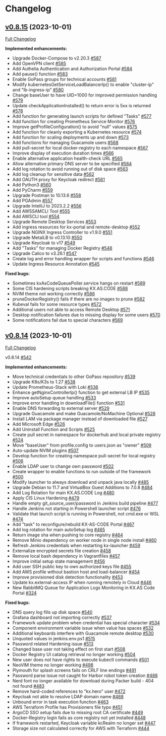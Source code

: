 # Changelog

## [v0.8.15](https://github.com/Accenture/kx.as.code/releases/tag/v0.8.14) (2023-10-01)

[Full Changelog](https://github.com/Accenture/kx.as.code/compare/v0.8.14...v0.8.15)

**Implemented enhancements:**

- Upgrade Docker-Compose to v2.20.3 [\#587](https://github.com/Accenture/kx.as.code/issues/587)
- Add OpenVPN client [\#585](https://github.com/Accenture/kx.as.code/issues/585)
- Add Authelia Authentication and Authorization Portal [\#584](https://github.com/Accenture/kx.as.code/issues/584)
- Add pause\(\) function [\#583](https://github.com/Accenture/kx.as.code/issues/583)
- Enable GoPass groups for technical accounts [\#581](https://github.com/Accenture/kx.as.code/issues/581)
- Modify kubernetesGetServiceLoadBalancerIp\(\) to enable "cluster-ip" and "lb-ingress-ip" [\#580](https://github.com/Accenture/kx.as.code/issues/580)
- Change baseUser to have UID=1000 for improved permission handling [\#579](https://github.com/Accenture/kx.as.code/issues/579)
- Update checkApplicationInstalled\(\) to return error is 5xx is returned [\#578](https://github.com/Accenture/kx.as.code/issues/578)
- Add function for generating launch scripts for defined "Tasks" [\#577](https://github.com/Accenture/kx.as.code/issues/577)
- Add function for creating Prometheus Service Monitor [\#576](https://github.com/Accenture/kx.as.code/issues/576)
- Improve getProfileConfiguration\(\) to avoid "null" values [\#575](https://github.com/Accenture/kx.as.code/issues/575)
- Add function for cleanly exporting a Kubernetes resource [\#574](https://github.com/Accenture/kx.as.code/issues/574)
- Add function for scaling deployments up and down [\#573](https://github.com/Accenture/kx.as.code/issues/573)
- Add functions for managing Guacamole users [\#568](https://github.com/Accenture/kx.as.code/issues/568)
- Add pull-secret for local docker-registry to each namespace [\#567](https://github.com/Accenture/kx.as.code/issues/567)
- Improve display of execution duration times [\#566](https://github.com/Accenture/kx.as.code/issues/566)
- Enable alternative application health-check URL [\#565](https://github.com/Accenture/kx.as.code/issues/565)
- Allow alternative primary DNS server to be specified [\#564](https://github.com/Accenture/kx.as.code/issues/564)
- Add log rotation to avoid running out of disk space [\#563](https://github.com/Accenture/kx.as.code/issues/563)
- Add log cleanup for sensitive data [\#562](https://github.com/Accenture/kx.as.code/issues/562)
- Add OAUTH proxy for Keycloak redirect [\#561](https://github.com/Accenture/kx.as.code/issues/561)
- Add Python3 [\#560](https://github.com/Accenture/kx.as.code/issues/560)
- Add PyCharm [\#559](https://github.com/Accenture/kx.as.code/issues/559)
- Upgrade Postman to 10.13.6 [\#558](https://github.com/Accenture/kx.as.code/issues/558)
- Add PGAdmin [\#557](https://github.com/Accenture/kx.as.code/issues/557)
- Upgrade IntelliJ to 2023.2.2 [\#556](https://github.com/Accenture/kx.as.code/issues/556)
- Add AWSSAMCLI Tool [\#555](https://github.com/Accenture/kx.as.code/issues/555)
- Add AWSCLI tool [\#554](https://github.com/Accenture/kx.as.code/issues/554)
- Upgrade Remote Desktop Services [\#553](https://github.com/Accenture/kx.as.code/issues/553)
- Add ingress resources for kx-portal and remote-desktop [\#552](https://github.com/Accenture/kx.as.code/issues/552)
- Upgrade NGINX Ingress Controller to v1.9.0 [\#551](https://github.com/Accenture/kx.as.code/issues/551)
- Upgrade MetalLB to v0.13.10 [\#550](https://github.com/Accenture/kx.as.code/issues/550)
- Upgrade Keycloak to v17 [\#549](https://github.com/Accenture/kx.as.code/issues/549)
- Add "Tasks" for managing Docker Registry [\#548](https://github.com/Accenture/kx.as.code/issues/548)
- Upgrade Calico to v3.26.1 [\#547](https://github.com/Accenture/kx.as.code/issues/547)
- Create log and error handling wrapper for scripts and functions [\#546](https://github.com/Accenture/kx.as.code/issues/546)
- Update Ingress Resource Annotation [\#545](https://github.com/Accenture/kx.as.code/issues/545)

**Fixed bugs:**

- Sometimes kxAsCodeQueuePoller.service hangs on restart [\#589](https://github.com/Accenture/kx.as.code/issues/589)
- Some CIS hardening scripts breaking KX.AS.CODE [\#588](https://github.com/Accenture/kx.as.code/issues/588)
-  NVIM theme not working correctly [\#586](https://github.com/Accenture/kx.as.code/issues/586)
- pruneDockerRegistry\(\) fails if there are no images to prune [\#582](https://github.com/Accenture/kx.as.code/issues/582)
- Kubeval fails for some resource types [\#572](https://github.com/Accenture/kx.as.code/issues/572)
- Additional users not able to access Remote Desktop [\#571](https://github.com/Accenture/kx.as.code/issues/571)
- Desktop notification failures due to missing display for some users [\#570](https://github.com/Accenture/kx.as.code/issues/570)
- Some notifications fail due to special characters [\#569](https://github.com/Accenture/kx.as.code/issues/569)

## [v0.8.14](https://github.com/Accenture/kx.as.code/releases/tag/v0.8.14) (2023-10-01)

[Full Changelog](https://github.com/Accenture/kx.as.code/compare/v0.8.13...v0.8.14)

v0.8.14 [\#542](https://github.com/Accenture/kx.as.code/issues/542)

**Implemented enhancements:**

- Move technical credentials to other GoPass repository [\#539](https://github.com/Accenture/kx.as.code/issues/539)
- Upgrade K8s/K3s to 1.27 [\#538](https://github.com/Accenture/kx.as.code/issues/538)
- Update Prometheus-Stack with Loki [\#536](https://github.com/Accenture/kx.as.code/issues/536)
- Enhance getNginxControllerIp\(\) function to get external LB IP [\#535](https://github.com/Accenture/kx.as.code/issues/535)
- Improve autoSetup queue handling [\#533](https://github.com/Accenture/kx.as.code/issues/533)
- Improve error handling in downloadFile\(\) function [\#531](https://github.com/Accenture/kx.as.code/issues/531)
- Enable DNS forwarding to external server [\#529](https://github.com/Accenture/kx.as.code/issues/529)
- Upgrade Guacamole and make Guacamole/NoMachine Optional [\#528](https://github.com/Accenture/kx.as.code/issues/528)
- Install LAM via package manager instead of downloaded file [\#527](https://github.com/Accenture/kx.as.code/issues/527)
- Add Microsoft Edge [\#526](https://github.com/Accenture/kx.as.code/issues/526)
- Add Uninstall Function and Scripts [\#525](https://github.com/Accenture/kx.as.code/issues/525)
- Create pull secret in namespace for dockerhub and local private registry [\#524](https://github.com/Accenture/kx.as.code/issues/524)
- Move "baseUser" from profile.config to users.json as "owner" [\#509](https://github.com/Accenture/kx.as.code/issues/509)
- Auto-update NVIM plugins [\#507](https://github.com/Accenture/kx.as.code/issues/507)
- Develop function for creating namespace pull-secret for local registry [\#506](https://github.com/Accenture/kx.as.code/issues/506)
- Enable LDAP user to change own password [\#502](https://github.com/Accenture/kx.as.code/issues/502)
- Create wrapper to enable functions to run outside of the framework [\#500](https://github.com/Accenture/kx.as.code/issues/500)
- Modify launcher to always download and unpack java locally [\#485](https://github.com/Accenture/kx.as.code/issues/485)
- Upgrade Debian to 11.7 and VirtualBox Guest Additions to 7.0.8 [\#484](https://github.com/Accenture/kx.as.code/issues/484)
- Add Log Rotation for main KX.AS.CODE Log [\#480](https://github.com/Accenture/kx.as.code/issues/480)
- Apply CIS Linux Hardening [\#479](https://github.com/Accenture/kx.as.code/issues/479)
- Handle empty git\_source\_user/password in Jenkins build pipeline [\#477](https://github.com/Accenture/kx.as.code/issues/477)
- Handle Jenkins not starting in Powershell launcher script [\#476](https://github.com/Accenture/kx.as.code/issues/476)
- Validate that launch script is running in Powershell, not cmd.exe or WSL [\#474](https://github.com/Accenture/kx.as.code/issues/474)
- Add "task" to reconfigure/rebuild KX-AS-CODE Portal [\#467](https://github.com/Accenture/kx.as.code/issues/467)
- Add log rotation for main autoSetup log [\#465](https://github.com/Accenture/kx.as.code/issues/465)
- Return image sha when pushing to core registry [\#464](https://github.com/Accenture/kx.as.code/issues/464)
- Remove Minio dependency on worker node in single node install [\#460](https://github.com/Accenture/kx.as.code/issues/460)
- Refresh Jenkins credentials when restarting kx-launcher [\#459](https://github.com/Accenture/kx.as.code/issues/459)
- Externalize encrypted secrets file creation [\#458](https://github.com/Accenture/kx.as.code/issues/458)
- Remove local bash dependency in Vagrantfiles [\#457](https://github.com/Accenture/kx.as.code/issues/457)
- Improve initial setup state management [\#456](https://github.com/Accenture/kx.as.code/issues/456)
- Add user SSH public key to own authorized keys file [\#455](https://github.com/Accenture/kx.as.code/issues/455)
- Add AWS profile without bastion host and load-balancer [\#454](https://github.com/Accenture/kx.as.code/issues/454)
- Improve provisioned disk detection functionality [\#453](https://github.com/Accenture/kx.as.code/issues/453)
- Update kx.external-access IP when running remotely in Cloud [\#446](https://github.com/Accenture/kx.as.code/issues/446)
- New RabbitMQ Queue for Application Logs Monitoring in KX.AS Code Portal [\#324](https://github.com/Accenture/kx.as.code/issues/324)

**Fixed bugs:**

- DNS query log fills up disk space [\#540](https://github.com/Accenture/kx.as.code/issues/540)
- Grafana dashboard not importing correctly [\#537](https://github.com/Accenture/kx.as.code/issues/537)
- Framework update problem when credential has special character [\#534](https://github.com/Accenture/kx.as.code/issues/534)
- Component environment variable issue when value has spaces [\#532](https://github.com/Accenture/kx.as.code/issues/532)
- Additional keyboards interfere with Guacamole remote desktop [\#530](https://github.com/Accenture/kx.as.code/issues/530)
- Unquoted values in jenkins.env.ps1 [\#515](https://github.com/Accenture/kx.as.code/issues/515)
- Password related Hardening issue [\#513](https://github.com/Accenture/kx.as.code/issues/513)
- Changed base user not taking effect on first start [\#508](https://github.com/Accenture/kx.as.code/issues/508)
- Docker Registry UI catalog retrieval no longer working [\#504](https://github.com/Accenture/kx.as.code/issues/504)
- New user does not have rights to execute kubectl commands [\#501](https://github.com/Accenture/kx.as.code/issues/501)
- NeoVIM theme no longer working [\#498](https://github.com/Accenture/kx.as.code/issues/498)
- Plymouth for splash screens fails on CRLF line endings [\#491](https://github.com/Accenture/kx.as.code/issues/491)
- Password parse issue not caught for Harbor robot token creation [\#488](https://github.com/Accenture/kx.as.code/issues/488)
- Nerd font no longer available for download during Packer build - 404 not found [\#483](https://github.com/Accenture/kx.as.code/issues/483)
- Remove hard-coded references to "kx.hero" user [\#472](https://github.com/Accenture/kx.as.code/issues/472)
- Keycloak not able to resolve LDAP domain name [\#468](https://github.com/Accenture/kx.as.code/issues/468)
- Unbound error in task execution function [\#463](https://github.com/Accenture/kx.as.code/issues/463)
- AWS Terraform Profile has Provisioners file typo [\#451](https://github.com/Accenture/kx.as.code/issues/451)
- ArgoCD SSO setup fails due to missing root CA certificate [\#449](https://github.com/Accenture/kx.as.code/issues/449)
- Docker-Registry login fails as core registry not yet installed [\#448](https://github.com/Accenture/kx.as.code/issues/448)
- If framework restarted, Keycloak variable kcRealm no longer set [\#447](https://github.com/Accenture/kx.as.code/issues/447)
- Storage size not calculated correctly for AWS with Terraform [\#444](https://github.com/Accenture/kx.as.code/issues/444)



